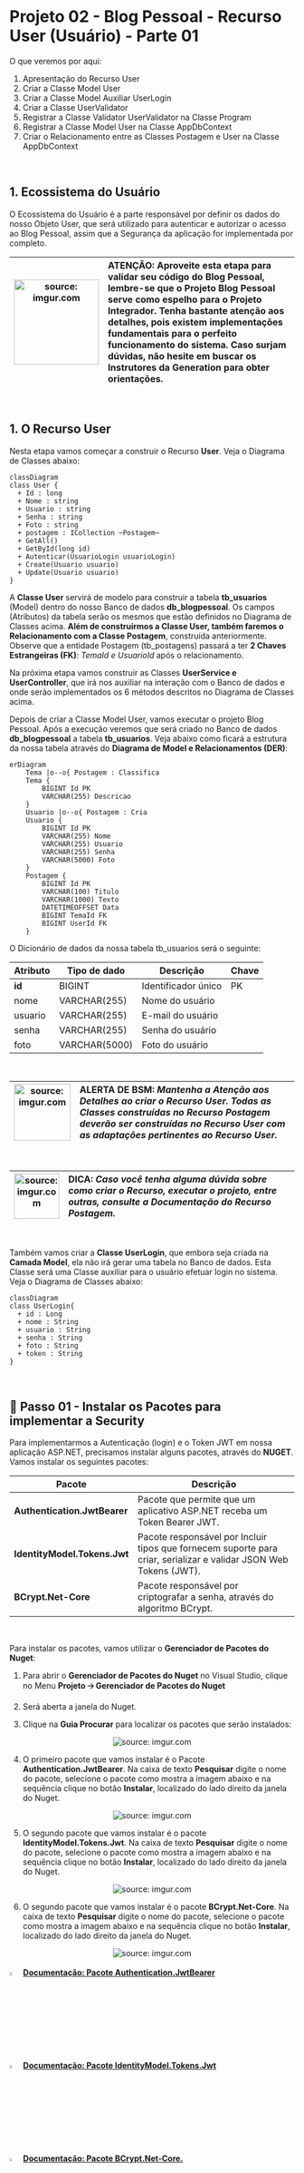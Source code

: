 <h1>Projeto 02 - Blog Pessoal - Recurso User (Usuário) - Parte 01</h1>



O que veremos por aqui:

1. Apresentação do Recurso User
2. Criar a Classe Model User
3. Criar a Classe Model Auxiliar UserLogin
4. Criar a Classe UserValidator
5. Registrar a Classe Validator UserValidator na Classe Program
6. Registrar a Classe Model User na Classe AppDbContext
7. Criar o Relacionamento entre as Classes Postagem e User na Classe AppDbContext

<br />

<h2>1. Ecossistema do Usuário</h2>



O Ecossistema do Usuário é a parte responsável por definir os dados do nosso Objeto User, que será utilizado para autenticar e autorizar o acesso ao Blog Pessoal, assim  que a Segurança da aplicação for implementada por completo. 

| <img src="https://i.imgur.com/hOgWvSc.png" title="source: imgur.com" width="150px"/> | <div align="left"> **ATENÇÃO:** Aproveite esta etapa para validar seu código do Blog Pessoal, lembre-se que o Projeto Blog Pessoal serve como espelho para o Projeto Integrador. Tenha bastante atenção aos detalhes, pois existem implementações fundamentais para o perfeito funcionamento do sistema. Caso surjam dúvidas, não hesite em buscar os Instrutores da Generation para obter orientações.</div> |
| ------------------------------------------------------------ | ------------------------------------------------------------ |

<br />

<h2>1. O Recurso User</h2>



Nesta etapa vamos começar a construir o Recurso **User**. Veja o Diagrama de Classes abaixo: 

```mermaid
classDiagram
class User {
  + Id : long
  + Nome : string
  + Usuario : string
  + Senha : string
  + Foto : string
  + postagem : ICollection ~Postagem~
  + GetAll()
  + GetById(long id)
  + Autenticar(UsuarioLogin usuarioLogin)
  + Create(Usuario usuario)
  + Update(Usuario usuario)
}
```

A **Classe User** servirá de modelo para construir a tabela **tb_usuarios** (Model) dentro do nosso Banco de dados **db_blogpessoal**. Os campos (Atributos) da tabela serão os mesmos que estão definidos no Diagrama de Classes acima. **Além de construirmos a Classe User, também faremos o Relacionamento com a Classe Postagem**, construída anteriormente. Observe que a entidade Postagem (tb_postagens) passará a ter **2 Chaves Estrangeiras (FK)**: *TemaId e UsuarioId* após o relacionamento.

Na próxima etapa vamos construir as Classes **UserService e UserController**, que irá nos auxiliar na interação com o Banco de dados e onde serão implementados os 6 métodos descritos no Diagrama de Classes acima.

Depois de criar a Classe Model User, vamos executar o projeto Blog Pessoal. Após a execução veremos que será criado no Banco de dados **db_blogpessoal** a tabela **tb_usuarios**. Veja abaixo como ficará a estrutura da nossa tabela através do **Diagrama de Model e Relacionamentos (DER)**:

```mermaid
erDiagram
    Tema |o--o{ Postagem : Classifica
    Tema {
        BIGINT Id PK
        VARCHAR(255) Descricao
    }
    Usuario |o--o{ Postagem : Cria
    Usuario {
        BIGINT Id PK
        VARCHAR(255) Nome
        VARCHAR(255) Usuario
       	VARCHAR(255) Senha
        VARCHAR(5000) Foto
    }
    Postagem {
       	BIGINT Id PK
        VARCHAR(100) Titulo
        VARCHAR(1000) Texto
       	DATETIMEOFFSET Data
        BIGINT TemaId FK
        BIGINT UserId FK
    }
```

O Dicionário de dados da nossa tabela tb_usuarios será o seguinte:

| Atributo | Tipo de dado  | Descrição           | Chave |
| -------- | ------------- | ------------------- | ----- |
| **id**   | BIGINT        | Identificador único | PK    |
| nome     | VARCHAR(255)  | Nome do usuário     |       |
| usuario  | VARCHAR(255)  | E-mail do usuário   |       |
| senha    | VARCHAR(255)  | Senha do usuário    |       |
| foto     | VARCHAR(5000) | Foto do usuário     |       |

<br />

| <img src="https://i.imgur.com/vVDBDG0.png" title="source: imgur.com" width="100px"/> | <div align="left"> **ALERTA DE BSM:** *Mantenha a Atenção aos Detalhes ao criar o Recurso User. Todas as Classes construídas no Recurso Postagem deverão ser construídas no Recurso User com as adaptações pertinentes ao Recurso User.* </div> |
| ------------------------------------------------------------ | ------------------------------------------------------------ |

<br />

| <img src="https://i.imgur.com/RfjtOFi.png" title="source: imgur.com" width="80px"/> | <div align="left"> **DICA:** *Caso você tenha alguma dúvida sobre como criar o Recurso, executar o projeto, entre outras, consulte a Documentação do Recurso Postagem.* </div> |
| ------------------------------------------------------------ | ------------------------------------------------------------ |

<br />

Também vamos criar a **Classe UserLogin**, que embora seja criada na **Camada Model**, ela não irá gerar uma tabela no Banco de dados. Esta Classe será uma Classe auxiliar para o usuário efetuar login no sistema. Veja o Diagrama de Classes abaixo:

```mermaid
classDiagram
class UserLogin{
  + id : Long
  + nome : String
  + usuario : String
  + senha : String
  + foto : String
  + token : String
}
```

<br />

<h2>👣 Passo 01 - Instalar os Pacotes para implementar a Security</h2>



Para implementarmos a Autenticação (login) e o Token JWT em nossa aplicação ASP.NET, precisamos instalar alguns pacotes, através do **NUGET**. Vamos instalar os seguintes pacotes:


| Pacote                       | Descrição                                                    |
| ---------------------------- | ------------------------------------------------------------ |
| **Authentication.JwtBearer** | Pacote que permite que um aplicativo ASP.NET receba um Token Bearer JWT. |
| **IdentityModel.Tokens.Jwt** | Pacote responsável por Incluir tipos que fornecem suporte para criar, serializar e validar JSON Web Tokens (JWT). |
| **BCrypt.Net-Core**          | Pacote responsável por criptografar a senha, através do algoritmo BCrypt. |

<br />

Para instalar os pacotes, vamos utilizar o **Gerenciador de Pacotes do Nuget**: 

1. Para abrir o **Gerenciador de Pacotes do Nuget** no Visual Studio, clique no Menu **Projeto 🡢 Gerenciador de Pacotes do Nuget**

2. Será aberta a janela do Nuget.

3. Clique na **Guia Procurar** para localizar os pacotes que serão instalados:

<div align="center"><img src="https://imgur.com/QhxqhPs.png" title="source: imgur.com" /></div>

4. O primeiro pacote que vamos instalar é o Pacote **Authentication.JwtBearer**. Na caixa de texto **Pesquisar** digite o nome do pacote, selecione o pacote como mostra a imagem abaixo e na sequência clique no botão **Instalar**, localizado do lado direito da janela do Nuget.

<div align="center"><img src="https://i.imgur.com/wE4hrJH.png" title="source: imgur.com" /></div>

5. O segundo pacote que vamos instalar é o pacote **IdentityModel.Tokens.Jwt**. Na caixa de texto **Pesquisar** digite o nome do pacote, selecione o pacote como mostra a imagem abaixo e na sequência clique no botão **Instalar**, localizado do lado direito da janela do Nuget.

<div align="center"><img src="https://i.imgur.com/ozaE0Dc.png" title="source: imgur.com" /></div>

6. O segundo pacote que vamos instalar é o pacote **BCrypt.Net-Core**. Na caixa de texto **Pesquisar** digite o nome do pacote, selecione o pacote como mostra a imagem abaixo e na sequência clique no botão **Instalar**, localizado do lado direito da janela do Nuget.

<div align="center"><img src="https://i.imgur.com/gQs1kAD.png" title="source: imgur.com" /></div>

<br />

<div align="left"><img src="https://i.imgur.com/2czVisH.png" title="source: imgur.com" width="4%"/> <a href="https://www.nuget.org/packages/Microsoft.AspNetCore.Authentication.JwtBearer/7.0.9?_src=template" target="_blank"><b>Documentação: Pacote Authentication.JwtBearer</b></a></div>

<div align="left"><img src="https://i.imgur.com/2czVisH.png" title="source: imgur.com" width="4%"/> <a href="https://www.nuget.org/packages/System.IdentityModel.Tokens.Jwt/6.32.0?_src=template" target="_blank"><b>Documentação: Pacote IdentityModel.Tokens.Jwt</b></a></div>

<div align="left"><img src="https://i.imgur.com/2czVisH.png" title="source: imgur.com" width="4%"/> <a href="https://www.nuget.org/packages/BCrypt.Net-Core/1.6.0?_src=template" target="_blank"><b>Documentação: Pacote BCrypt.Net-Core.</b></a></div>

<br />

<h2>👣 Passo 02 - Criar a Classe Model User</h2>



Vamos criar a Classe Model **User**:

1. Clique com o botão direito do mouse sobre a **pasta Model** e na sequência, clique na opção **Adicionar 🡪 Classe**
2. Na janela **Adicionar Novo item**, no item **Nome**, digite o nome da Classe (**User**) e clique no botão **Adicionar** para concluir.

Agora vamos criar o código da Classe **User**:

```c#
using blogpessoal.Model;
using Newtonsoft.Json;
using System.ComponentModel.DataAnnotations;
using System.ComponentModel.DataAnnotations.Schema;

namespace blogpessoal.Model
{
    public class User
    {

        [Key]
        [DatabaseGenerated(DatabaseGeneratedOption.Identity)]
        public long Id { get; set; }

        [Column(TypeName = "varchar")]
        [StringLength(255)]
        public string Nome { get; set; } = string.Empty;

        [Column(TypeName = "varchar")]
        [StringLength(255)]
        public string Usuario { get; set; } = string.Empty;

        [Column(TypeName = "varchar")]
        [StringLength(255)]
        public string Senha { get; set; } = string.Empty;

        [Column(TypeName = "varchar")]
        [StringLength(5000)]
        public string? Foto { get; set; } = string.Empty;

        [InverseProperty("Usuario")]
        public virtual ICollection<Postagem>? Postagem { get; set; }
    }
}
```

Veja na tabela abaixo a conversão de **Tipo de dados C# 🡪 SQL, de acordo com o que foi definido no Diagrama de Classes acima:**

| Atributo | Tipo de dado TypeScript | Tipo de dado MySQL |
| -------- | ----------------------- | ------------------ |
| **id**   | long                    | BIGINT             |
| nome     | string                  | VARCHAR(255)       |
| usuario  | string                  | VARCHAR(255)       |
| senha    | string                  | VARCHAR(255)       |
| foto     | string                  | VARCHAR(5000)      |

<br />

| <img src="https://i.imgur.com/RfjtOFi.png" title="source: imgur.com" width="100px"/> | <div align="left">**DICA:** *Para relembrar os tipos de dados do C#, <a href="https://github.com/rafaelq80/cookbook_csharp/blob/main/01_csharp/03.md">clique aqui</a> e explore os principais tipos de dados oferecidos pelo C#.* </div> |
| ------------------------------------------------------------ | ------------------------------------------------------------ |

<br />

<h2>👣 Passo 03 - Criar a Classe Model Auxiliar UserLogin</h2>



Vamos criar a Classe Model **UserLogin**:

1. Clique com o botão direito do mouse sobre a **pasta Model** e na sequência, clique na opção **Adicionar 🡪 Classe**
2. Na janela **Adicionar Novo item**, no item **Nome**, digite o nome da Classe (**UserLogin**) e clique no botão **Adicionar** para concluir.

Agora vamos criar o código da Classe **UserLogin**:

```c#
namespace blogpessoal.Model
{
    public class UserLogin
    {
        public long Id { get; set; }

        public string Nome { get; set; } = string.Empty;

        public string Usuario { get; set; } = string.Empty;

        public string Senha { get; set; } = string.Empty;

        public string Foto { get; set; } = string.Empty;

        public string Token { get; set; } = string.Empty;

    }
}
```

<br />

<h2>👣 Passo 04 - Criar a Classe Validator UserValidator</h2>



Vamos criar a Classe de Validação de dados **UserValidator**:

1. Clique com o botão direito do mouse sobre a **pasta Validator** e na sequência, clique na opção **Adicionar 🡪 Classe**
2. Na janela **Adicionar Novo item**, no item **Nome**, digite o nome da Classe (**UserValidator**) e clique no botão **Adicionar** para concluir.

Agora vamos criar o código da Classe **UserValidator**:

```c#
using blogpessoal.Model;
using blogpessoal.Models;
using FluentValidation;

namespace blogpessoal.Validator
{
    public class UserValidator : AbstractValidator<User>
    {
        public UserValidator()
        {
            RuleFor(u => u.Nome)
                .NotEmpty()
                .MaximumLength(255);

            RuleFor(u => u.Usuario)
                .NotEmpty()
                .EmailAddress();

            RuleFor(u => u.Senha)
                .NotEmpty()
                .MinimumLength(8);

            RuleFor(u => u.Foto)
                .MaximumLength(5000);

        }

    }
}
```

<br />

**Regras de Validação utilizadas**

| Propriedade            | Descrição                           |
| ---------------------- | ----------------------------------- |
| **NotEmpty()**         | A string não pode ser nula ou vazia |
| **MinimumLength(tam)** | Define o tamanho mínimo da string.  |
| **MaximumLength(tam)** | Define o tamanho máximo da string.  |
| **EmailAddress()**     | Verifica se foi digitado um e-mail. |

<br />

<h2>👣 Passo 05 - Registrar a Classe UserValidator na Classe Program</h2>



Vamos registrar a Classe **UserValidator** como um serviço na Classe **Program**. 

1. Abra a Classe **Program**;
2. Localize a linha indicada abaixo:

 <div align="left"><img src="https://i.imgur.com/VUzfWg2.png" title="source: imgur.com" /></div>

4. Após a linha indicada acima, adicione o trecho de código abaixo:

```c#
builder.Services.AddTransient<IValidator<User>, UserValidator>();
```

5. A imagem abaixo, mostra como ficará o trecho com a nova linha:

 <div align="left"><img src="https://i.imgur.com/oc5R1zg.png" title="source: imgur.com" /></div>

Veja o código completo da Classe **Program** abaixo:

```c#

using blogpessoal.Data;
using blogpessoal.Model;
using blogpessoal.Service.Implements;
using blogpessoal.Service;
using blogpessoal.Validator;
using FluentValidation;
using Microsoft.EntityFrameworkCore;

namespace blogpessoal
{
    public class Program
    {
        public static void Main(string[] args)
        {
            var builder = WebApplication.CreateBuilder(args);

            // Add services to the container.

            // Add Controller Class
            builder.Services.AddControllers()
                .AddNewtonsoftJson(options =>
                {
                    options.SerializerSettings.ReferenceLoopHandling = Newtonsoft.Json.ReferenceLoopHandling.Ignore;
                }
            );

            // Conexão com o Banco de dados
            var connectionString = builder.Configuration.
                    GetConnectionString("DefaultConnection");

            builder.Services.AddDbContext<AppDbContext>(options =>
                options.UseSqlServer(connectionString)
            );

            // Validação das Entidades
            builder.Services.AddTransient<IValidator<Postagem>, PostagemValidator>();
            builder.Services.AddTransient<IValidator<Tema>, TemaValidator>();
            builder.Services.AddTransient<IValidator<User>, UserValidator>();

            // Registrar as Classes e Interfaces Service
            builder.Services.AddScoped<IPostagemService, PostagemService>();
            builder.Services.AddScoped<ITemaService, TemaService>();

            // Learn more about configuring Swagger/OpenAPI
            // at https://aka.ms/aspnetcore/swashbuckle

            builder.Services.AddEndpointsApiExplorer();
            builder.Services.AddSwaggerGen();

            // Configuração do CORS
            builder.Services.AddCors(options => {
                options.AddPolicy(name: "MyPolicy",
                    policy =>
                    {
                        policy.AllowAnyOrigin()
                        .AllowAnyHeader()
                        .AllowAnyMethod();
                    });
            });

            var app = builder.Build();

            // Criar o Banco de dados e as tabelas Automaticamente
            using (var scope = app.Services.CreateAsyncScope())
            {
                var dbContext = scope.ServiceProvider.GetRequiredService<AppDbContext>();
                dbContext.Database.EnsureCreated();

            }

            app.UseDeveloperExceptionPage();

            // Configure the HTTP request pipeline.
            if (app.Environment.IsDevelopment())
            {
                app.UseSwagger();
                app.UseSwaggerUI();
            }

            app.UseCors("MyPolicy");

            app.UseAuthorization();

            app.MapControllers();

            app.Run();
        }
    }
}
```

<br />

<h2>👣 Passo 06 - Registrar a Classe User na Classe AppDbContext</h2>



Vamos registrar a Classe **User** na Classe **AppDbContext**, para gerar a tabela **tb_temas** no Banco de dados.:

1. Abra a Classe **AppDbContext**, localizada na pasta **Data**;
2. Localize o Método **OnModelCreating(ModelBuilder modelBuilder)**, indicado na imagem abaixo:

<div align="left"><img src="https://i.imgur.com/uWeURhO.png" title="source: imgur.com" /></div>

4. Adicione a linha de código abaixo dentro do Método **OnModelCreating(ModelBuilder modelBuilder)**:

```c#
modelBuilder.Entity<User>().ToTable("tb_usuarios");
```

5. A imagem abaixo, mostra como ficará o Método com a nova linha:

 <div align="left"><img src="https://i.imgur.com/tpNjxOz.png" title="source: imgur.com" /></div>

6. Localize a linha indicada abaixo:

<div align="left"><img src="https://i.imgur.com/J6f2HTd.png" title="source: imgur.com" /></div>

7. Após a linha indicada acima, adicione a linha de código abaixo:

```c#
public DbSet<User> Users { get; set; } = null!;
```

8. A imagem abaixo, mostra como ficará o trecho com a nova linha:

 <div align="left"><img src="https://i.imgur.com/OyC75GQ.png" title="source: imgur.com" /></div>

Veja o código completo da Classe **AppDbContext** abaixo:

```c#
using blogpessoal.Model;
using Microsoft.EntityFrameworkCore;

namespace blogpessoal.Data
{
    public class AppDbContext : DbContext
    {
        public AppDbContext(DbContextOptions<AppDbContext> options) : base(options)
        {

        }

        protected override void OnModelCreating(ModelBuilder modelBuilder)
        {
            modelBuilder.Entity<Postagem>().ToTable("tb_postagens");
            modelBuilder.Entity<Tema>().ToTable("tb_temas");
            modelBuilder.Entity<User>().ToTable("tb_usuarios");

            // Relacionamento Postagem -> Tema
            _ = modelBuilder.Entity<Postagem>()
                .HasOne(_ => _.Tema)
                .WithMany(t => t.Postagem)
                .HasForeignKey("TemaId")
                .OnDelete(DeleteBehavior.Cascade);

        }

        // Registro das Entidades
        public DbSet<Postagem> Postagens { get; set; } = null!;
        public DbSet<Tema> Temas { get; set; } = null!;
        public DbSet<User> Users { get; set; } = null!;

        public override Task<int> SaveChangesAsync(CancellationToken cancellationToken = default)
        {
            var insertedEntries = this.ChangeTracker.Entries()
                                   .Where(x => x.State == EntityState.Added)
                                   .Select(x => x.Entity);

            foreach (var insertedEntry in insertedEntries)
            {
                //Se uma propriedade da Classe Auditable estiver sendo criada. 
                if (insertedEntry is Auditable auditableEntity)
                {
                    auditableEntity.Data = DateTimeOffset.Now;
                }
            }

            var modifiedEntries = ChangeTracker.Entries()
                       .Where(x => x.State == EntityState.Modified)
                       .Select(x => x.Entity);

            foreach (var modifiedEntry in modifiedEntries)
            {
                //Se uma propriedade da Classe Auditable estiver sendo atualizada.  
                if (modifiedEntry is Auditable auditableEntity)
                {
                    auditableEntity.Data = DateTimeOffset.Now;
                }
            }

            return base.SaveChangesAsync(cancellationToken);
        }

    }
}


```

<br />

<h2>👣 Passo 07 - Criar o Atributo User na Classe Postagem</h2>



A Classe Postagem será o lado N:1, ou seja, **Muitas Postagens podem ter apenas Um Usuario**. Para criar a Relação vamos inserir depois do último atributo da Classe **Postagem** (Tema), a linha destacada em amarelo na imagem abaixo:

<div align="left"><img src="https://i.imgur.com/HKE7xGr.png" title="source: imgur.com" /></div>

Veja abaixo o código completo da **Classe Model Postagem**:

```c#
using System.ComponentModel.DataAnnotations.Schema;
using System.ComponentModel.DataAnnotations;

namespace blogpessoal.Model
{
    public class Postagem : Auditable
    {

        [Key]
        [DatabaseGenerated(DatabaseGeneratedOption.Identity)]
        public long Id { get; set; }

        [Column(TypeName = "varchar")]
        [StringLength(100)]
        public string Titulo { get; set; } = string.Empty;

        [Column(TypeName = "varchar")]
        [StringLength(1000)]
        public string Texto { get; set; } = string.Empty;

        public virtual Tema? Tema { get; set; }

        public virtual User? Usuario { get; set; }

    }
}
```

<br />

<h2>👣 Passo 08 - Criar o Relacionamento na Classe AppDbContext</h2>



Vamos criar o Relacionamento entre as Classes **User e Postagem**, na Classe **AppDbContext**, para gerar as tabelas **tb_temas** e **tb_postagens** no Banco de dados com o relacionamento:

1. Abra a Classe **AppDbContext**, localizada na pasta **Data**;
2. Localize dentro do Método **OnModelCreating(ModelBuilder modelBuilder)**, o trecho de código indicado na imagem abaixo:

<div align="left"><img src="https://i.imgur.com/25Bg52e.png" title="source: imgur.com" /></div>

4. Adicione a linha de código abaixo depois do trecho indicado acima:

```c#
 // Relacionamento Postagem -> User
_ = modelBuilder.Entity<Postagem>()
	.HasOne(_ => _.Usuario)
    .WithMany(u => u.Postagem)
    .HasForeignKey("UserId")
    .OnDelete(DeleteBehavior.Cascade);
```

5. A imagem abaixo, mostra como ficará o Método com as novas linhas:

 <div align="left"><img src="https://i.imgur.com/drD6Q2U.png" title="source: imgur.com" /></div>

Veja o código completo da Classe **AppDbContext** abaixo:

```c#
using blogpessoal.Model;
using Microsoft.EntityFrameworkCore;

namespace blogpessoal.Data
{
    public class AppDbContext : DbContext
    {
        public AppDbContext(DbContextOptions<AppDbContext> options) : base(options)
        {

        }

        protected override void OnModelCreating(ModelBuilder modelBuilder)
        {
            modelBuilder.Entity<Postagem>().ToTable("tb_postagens");
            modelBuilder.Entity<Tema>().ToTable("tb_temas");
            modelBuilder.Entity<User>().ToTable("tb_usuarios");

            // Relacionamento Postagem -> Tema
            _ = modelBuilder.Entity<Postagem>()
                .HasOne(_ => _.Tema)
                .WithMany(t => t.Postagem)
                .HasForeignKey("TemaId")
                .OnDelete(DeleteBehavior.Cascade);

            // Relacionamento Postagem -> User
            _ = modelBuilder.Entity<Postagem>()
            .HasOne(_ => _.Usuario)
            .WithMany(u => u.Postagem)
            .HasForeignKey("UserId")
            .OnDelete(DeleteBehavior.Cascade);
       
        }

        // Registro das Entidades
        public DbSet<Postagem> Postagens { get; set; } = null!;
        public DbSet<Tema> Temas { get; set; } = null!;
        public DbSet<User> Users { get; set; } = null!;

        public override Task<int> SaveChangesAsync(CancellationToken cancellationToken = default)
        {
            var insertedEntries = this.ChangeTracker.Entries()
                                   .Where(x => x.State == EntityState.Added)
                                   .Select(x => x.Entity);

            foreach (var insertedEntry in insertedEntries)
            {
                //Se uma propriedade da Classe Auditable estiver sendo criada. 
                if (insertedEntry is Auditable auditableEntity)
                {
                    auditableEntity.Data = DateTimeOffset.Now;
                }
            }

            var modifiedEntries = ChangeTracker.Entries()
                       .Where(x => x.State == EntityState.Modified)
                       .Select(x => x.Entity);

            foreach (var modifiedEntry in modifiedEntries)
            {
                //Se uma propriedade da Classe Auditable estiver sendo atualizada.  
                if (modifiedEntry is Auditable auditableEntity)
                {
                    auditableEntity.Data = DateTimeOffset.Now;
                }
            }

            return base.SaveChangesAsync(cancellationToken);
        }

    }
}
```

<br />

<h2>👣 Passo 09 - Apagar o Banco de dados</h2>



Antes de criarmos a tabela **tb_usuarios** e os respectivos relacionamentos, precisamos apagar o Banco de dados **db_blogpessoal**, porque o **ASP.NET** não consegue atualizar e/ou criar tabelas, depois que uma tabela foi criada no banco de dados. Vamos apagar o Banco de dados **db_blogpessoal**:

1. Pare o projeto, caso ele esteja em execução.
2. Abra o **SQL Server Management Studio** e conecte-se com o **SQL Server**.
3. Clique com o botão direito do mouse sobre o Banco de dados **db_blogpessoal** e no menu que será aberto, clique na opção **Excluir**, como mostra a imagem abaixo:

 <div align="center"><img src="https://i.imgur.com/7jfcFDE.png" title="source: imgur.com" width="45%"/></div>

4. Na janela **Excluir Objeto**, clique no botão **OK** para confirmar.

 <div align="center"><img src="https://i.imgur.com/3DuNflw.png" title="source: imgur.com" /></div>

5. Observe que o Banco de dados **db_blogpessoal** foi excluído!

 <div align="center"><img src="https://i.imgur.com/X08D6ci.png" title="source: imgur.com" /></div>

<br />

| <img src="https://i.imgur.com/hOgWvSc.png" title="source: imgur.com" width="80px"/> | <div align="left"> **ATENÇÃO:** *Ao excluir o Banco de dados, todos os dados cadastrados serão perdidos!* </div> |
| ------------------------------------------------------------ | ------------------------------------------------------------ |

<br />

<h2>👣 Passo 10 - Executar o projeto</h2>



1. Para executarmos o Projeto, clique no botão <img src="https://i.imgur.com/gPnfOVk.png" title="source: imgur.com" width="8%"/>**Run http**, na **Barra de Ferramentas Principal** (indicado em verde na imagem):

![Imagem 30](https://i.imgur.com/Ya4O50P.png)

2. Verifique na Tela do Console se o Banco e as 2 tabelas foram criadas, como mostra a imagem abaixo:

 <div align="center"><img src="https://i.imgur.com/9v7CRMH.png" title="source: imgur.com" /></div>

<br />

<h2>👣 Passo 11 - Checar o Banco de dados</h2>



1. Volte para o **SQL Server Management Studio** e conecte-se com o **SQL Server**.
2. Para visualizar se o **Banco de Dados db_blogpessoal** e as **Tabelas tb_postagens e tb_temas com o Relacionamento** foram criados, na janela **Pesquisador de Objetos**, localizada no lado esquerdo da tela, selecione o servidor <img src="https://i.imgur.com/Uz7gUN4.png" title="source: imgur.com" />**localhost** e clique no botão **Atualizar** <img src="https://i.imgur.com/w0H9RB6.png" title="source: imgur.com" />.

<div align="center"><img src="https://i.imgur.com/ij7yMYl.png" title="source: imgur.com" /></div>

3. Na mesma janela, clique no sinal de (**+**) ao lado do item **Banco de Dados**, na sequência, clique no sinal de (**+**) ao lado do **Banco de Dados db_blogpessoal**, clique no sinal de (**+**) ao lado do item **Tabelas** e se tudo deu certo, veremos as tabelas **tb_postagens e tb_temas** criadas dentro do **Banco de Dados db_blogpessoal**, como mostra a imagem abaixo:

<div align="center"><img src="https://i.imgur.com/ln3exka.png" title="source: imgur.com" width="50%"/></div>

4. Observe que a **Chave Estrangeira UserId** foi criada na tabela **tb_postagens** e agora temos 3 tabelas no Banco de dados.
5. Crie um novo arquivo SQL **(SQLFile)**, insira as instruções abaixo e execute a consulta para popular as tabelas **tb_postagens** e **tb_temas** novamente.

```sql
USE db_blogpessoal;
GO

INSERT INTO tb_temas(descricao) values ('Tema 01');
INSERT INTO tb_temas(descricao) values ('Tema 02');
INSERT INTO tb_temas(descricao) values ('Tema 03');
GO

SELECT * FROM tb_temas;
GO

INSERT INTO tb_postagens (Titulo, Texto, Data, TemaId)
VALUES ('Postagem 01', 'Texto da Postagem 01', SYSDATETIMEOFFSET(), 1);
INSERT INTO tb_postagens (Titulo, Texto, Data, TemaId)
VALUES ('Postagem 02', 'Texto da Postagem 02', SYSDATETIMEOFFSET(), 2);
INSERT INTO tb_postagens (Titulo, Texto, Data, TemaId)
VALUES ('Postagem 03 - Atualizado', 'Texto da Postagem 03 - Atualizado', SYSDATETIMEOFFSET(), 1);
GO

SELECT * FROM tb_postagens;
GO
```

<br />

| <img src="https://i.imgur.com/hOgWvSc.png" title="source: imgur.com" width="80px"/> | <div align="left"> **ATENÇÃO:** *Lembre-se que as nossas tabelas estão vazias, logo teremos que persistir novos Objetos.* </div> |
| ------------------------------------------------------------ | ------------------------------------------------------------ |

<br />

Próximo passo: Implementar as **Classes UserService e UserController**.

<br />

<div align="left"><img src="https://i.imgur.com/JACNZiR.png" title="source: imgur.com" width="5%"/> <a href="https://github.com/rafaelq80/backend_blogpessoal_aspnet_v7/tree/13_user_model_context" target="_blank"><b>Código fonte do projeto</b></a></div>

<br /><br />

<div align="left"><a href="README.md"><img src="https://i.imgur.com/XMgF3gl.png" title="source: imgur.com" width="3%"/>Voltar</a></div>